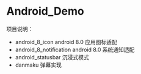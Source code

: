# Android_Demo

项目说明：
- android_8_icon android 8.0 应用图标适配
- android_8_notification android 8.0 系统通知适配
- android_statusbar 沉浸式模式
- danmaku 弹幕实现

